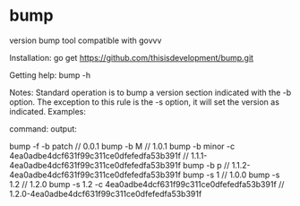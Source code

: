 # bump
version bump tool compatible with govvv

Installation:
  go get https://github.com/thisisdevelopment/bump.git

Getting help:
  bump -h

Notes:
  Standard operation is to bump a version section indicated with the -b option. The exception to this rule is the -s option, it will set the version as indicated.
  Examples:

  command:                                                    output:

  bump -f -b patch                                            // 0.0.1
  bump -b M                                                   // 1.0.1
  bump -b minor -c 4ea0adbe4dcf631f99c311ce0dfefedfa53b391f   // 1.1.1-4ea0adbe4dcf631f99c311ce0dfefedfa53b391f
  bump -b p                                                   // 1.1.2-4ea0adbe4dcf631f99c311ce0dfefedfa53b391f
  bump -s 1                                                   // 1.0.0
  bump -s 1.2                                                 // 1.2.0
  bump -s 1.2 -c 4ea0adbe4dcf631f99c311ce0dfefedfa53b391f     // 1.2.0-4ea0adbe4dcf631f99c311ce0dfefedfa53b391f

